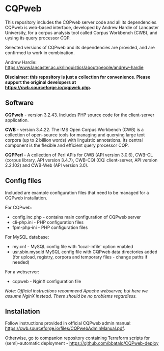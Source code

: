 # CQPweb

This repository includes the CQPweb server code and all its dependencies. CQPweb is web-based interface, developed by Andrew Hardie of Lancaster University, for a corpus analysis tool called Corpus Workbench (CWB), and uysing its query processor CQP.

Selected versions of CQPweb and its dependencies are provided, and are confirmed to work in combination.

Andrew Hardie: <https://www.lancaster.ac.uk/linguistics/about/people/andrew-hardie>

**Disclaimer: this repository is just a collection for convenience. Please support the original developers at <https://cwb.sourceforge.io/cqpweb.php>.**

## Software

**CQPweb** - version 3.2.43. Includes PHP source code for the client-server application.

**CWB** - version 3.4.22. The IMS Open Corpus Workbench (CWB) is a collection of open-source tools for managing and querying large text corpora (up to 2 billion words) with linguistic annotations. Its central component is the flexible and efficient query processor CQP.

**CQPPerl** - A collection of Perl APIs for CWB (API version 3.0.6), CWB-CL (corpus library, API version 3.4.7), CWB-CQI (CQi client-server, API version 2.2.102) and CWB-Web (API version 3.0).

## Config files

Included are example configuration files that need to be managed for a CQPweb installation.

For CQPweb:

- config.inc.php - contains main configuration of CQPweb server
- cli-php.ini - PHP configuration files
- fpm-php-ini - PHP configuration files

For MySQL database:

- my.cnf - MySQL config file with 'local-infile' option enabled
- usr.sbin.mysqld MySQL config file with CQPweb data directories added (for upload, registry, corpora and temporary files - change paths if needed)

For a webserver:

- cqpweb - NginX configuration file

_Note: Official instructions recommend Apache webserver, but here we assume NginX instead. There should be no problems regardless._

## Installation

Follow instructions provided in official CQPweb admin manual: <https://cwb.sourceforge.io/files/CQPwebAdminManual.pdf>.

Otherwise, go to companion repository containing Terraform scripts for (semi)-automatic deployment - <https://github.com/bbatalo/CQPweb-deploy>
